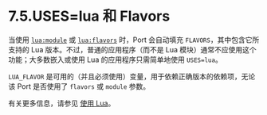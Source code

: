 # 7.5.USES=lua 和 Flavors

当使用 [`lua:module`](https://docs.freebsd.org/en/books/porters-handbook/uses/#uses-lua) 或 [`lua:flavors`](https://docs.freebsd.org/en/books/porters-handbook/uses/#uses-lua) 时，Port 会自动填充 `FLAVORS`，其中包含它所支持的 Lua 版本。不过，普通的应用程序（而不是 Lua 模块）通常不应使用这个功能；大多数嵌入或使用 Lua 的应用程序只需简单地使用 `USES=lua`。

`LUA_FLAVOR` 是可用的（并且必须使用）变量，用于依赖正确版本的依赖项，无论该 Port 是否使用了 `flavors` 或 `module` 参数。

有关更多信息，请参见 [使用 Lua](https://docs.freebsd.org/en/books/porters-handbook/special/#using-lua)。
